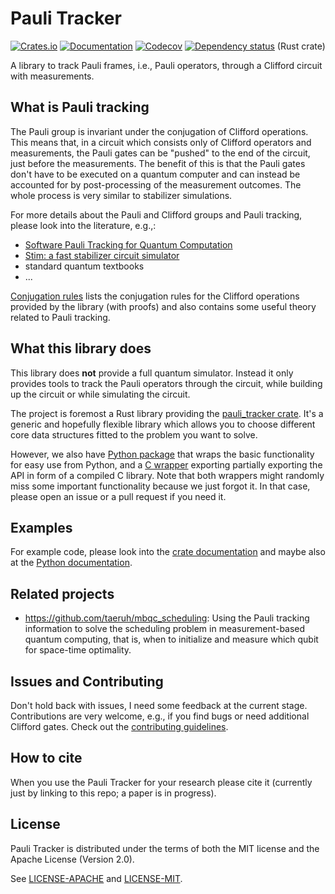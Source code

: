 # Pauli Tracker

[![Crates.io](https://img.shields.io/crates/v/pauli_tracker.svg)](https://crates.io/crates/pauli_tracker)
[![Documentation](https://docs.rs/pauli_tracker/badge.svg)](https://docs.rs/pauli_tracker/)
[![Codecov](https://codecov.io/github/taeruh/pauli_tracker/coverage.svg?branch=main)](https://codecov.io/gh/taeruh/pauli_tracker)
[![Dependency status](https://deps.rs/repo/github/taeruh/pauli_tracker/status.svg)](https://deps.rs/repo/github/taeruh/pauli_tracker)
(Rust crate)

A library to track Pauli frames, i.e., Pauli operators, through a Clifford circuit with
measurements.

## What is Pauli tracking

The Pauli group is invariant under the conjugation of Clifford operations. This means
that, in a circuit which consists only of Clifford operators and measurements, the Pauli
gates can be "pushed" to the end of the circuit, just before the measurements. The
benefit of this is that the Pauli gates don't have to be executed on a quantum computer
and can instead be accounted for by post-processing of the measurement outcomes. The
whole process is very similar to stabilizer simulations.

For more details about the Pauli and Clifford groups and Pauli tracking, please look
into the literature, e.g.,:
  - [Software Pauli Tracking for Quantum Computation] 
  - [Stim: a fast stabilizer circuit simulator]
  - standard quantum textbooks
  - ...

[Conjugation rules] lists the conjugation rules for the Clifford operations provided by
the library (with proofs) and also contains some useful theory related to Pauli
tracking.

## What this library does

This library does **not** provide a full quantum simulator. Instead it only provides
tools to track the Pauli operators through the circuit, while building up the circuit or
while simulating the circuit.

The project is foremost a Rust library providing the [pauli_tracker crate]. It's a
generic and hopefully flexible library which allows you to choose different core data
structures fitted to the problem you want to solve.

However, we also have [Python package] that wraps the basic functionality for easy use
from Python, and a [C wrapper] exporting partially exporting the API in form of a
compiled C library. Note that both wrappers might randomly miss some important
functionality because we just forgot it. In that case, please open an issue or a pull
request if you need it.

## Examples

For example code, please look into the [crate documentation] and maybe also at the
[Python documentation].

## Related projects

- https://github.com/taeruh/mbqc_scheduling: Using the Pauli tracking information to
  solve the scheduling problem in measurement-based quantum computing, that is, when to
  initialize and measure which qubit for space-time optimality.

## Issues and Contributing

Don't hold back with issues, I need some feedback at the current stage. Contributions
are very welcome, e.g., if you find bugs or need additional Clifford gates. Check out
the [contributing guidelines].

## How to cite

When you use the Pauli Tracker for your research please cite it (currently just by
linking to this repo; a paper is in progress).

## License

Pauli Tracker is distributed under the terms of both the MIT license and the
Apache License (Version 2.0).

See [LICENSE-APACHE](LICENSE-APACHE) and [LICENSE-MIT](LICENSE-MIT).

[Conjugation rules]: https://github.com/taeruh/pauli_tracker/blob/main/docs/conjugation_rules.pdf
[contributing guidelines]: https://github.com/taeruh/pauli_tracker/blob/main/CONTRIBUTING.md
[crate documentation]: https://docs.rs/pauli_tracker/#examples
[C wrapper]: https://github.com/taeruh/pauli_tracker/blob/main/c_lib
[pauli_tracker crate]: https://github.com/taeruh/pauli_tracker/blob/main/pauli_tracker
[Python documentation]: to_be_filled_out
[Python package]: https://github.com/taeruh/pauli_tracker/blob/main/python_lib
[Software Pauli Tracking for Quantum Computation]: https://arxiv.org/abs/1401.5872v1
[Stim: a fast stabilizer circuit simulator]: https://arxiv.org/abs/2103.02202
